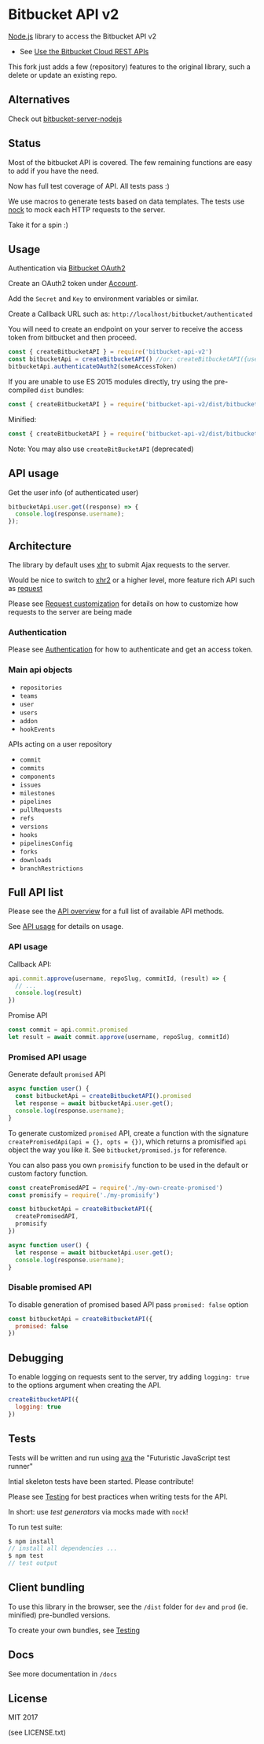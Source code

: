 # Bitbucket API v2

[Node.js](nodejs.org) library to access the Bitbucket API v2

- See [Use the Bitbucket Cloud REST APIs](https://confluence.atlassian.com/bitbucket/use-the-bitbucket-cloud-rest-apis-222724129.html)

This fork just adds a few (repository) features to the original library, such a delete or update an existing repo.

## Alternatives

Check out [bitbucket-server-nodejs](https://github.com/sternba/bitbucket-server-nodejs)

## Status

Most of the bitbucket API is covered. The few remaining functions are easy to add if you have the need.

Now has full test coverage of API. All tests pass :)

We use macros to generate tests based on data templates.
The tests use [nock](https://www.npmjs.com/package/nock) to mock each HTTP requests to the server.

Take it for a spin :)

## Usage

Authentication via [Bitbucket OAuth2](https://developer.atlassian.com/bitbucket/api/2/reference/meta/authentication)

Create an OAuth2 token under [Account](https://bitbucket.org/account).

Add the `Secret` and `Key` to environment variables or similar.

Create a Callback URL such as: `http://localhost/bitbucket/authenticated`

You will need to create an endpoint on your server to receive the access token from bitbucket and then proceed.

```js
const { createBitbucketAPI } = require('bitbucket-api-v2')
const bitbucketApi = createBitbucketAPI() //or: createBitbucketAPI({useXhr: true})
bitbucketApi.authenticateOAuth2(someAccessToken)
```

If you are unable to use ES 2015 modules directly, try using the pre-compiled `dist` bundles:

```js
const { createBitbucketAPI } = require('bitbucket-api-v2/dist/bitbucketAPI')
```

Minified:

```js
const { createBitbucketAPI } = require('bitbucket-api-v2/dist/bitbucketAPI.min')
```

Note: You may also use `createBitBucketAPI` (deprecated)

## API usage

Get the user info (of authenticated user)

```js
bitbucketApi.user.get((response) => {
  console.log(response.username);
});
```

## Architecture

The library by default uses [xhr](https://www.npmjs.com/package/xhr) to submit Ajax requests to the server.

Would be nice to switch to [xhr2](https://www.npmjs.com/package/xhr2) or a higher level, more feature rich API such as [request](https://www.npmjs.com/package/request)

Please see [Request customization](https://github.com/kristianmandrup/bitbucket-api-v2/blob/master/docs/Request-customization.md) for details on how to customize how requests to the server are being made

### Authentication

Please see [Authentication](https://github.com/kristianmandrup/bitbucket-api-v2/blob/master/docs/Authentication.md) for how to authenticate and get an access token.

### Main api objects

- `repositories`
- `teams`
- `user`
- `users`
- `addon`
- `hookEvents`

APIs acting on a user repository

- `commit`
- `commits`
- `components`
- `issues`
- `milestones`
- `pipelines`
- `pullRequests`
- `refs`
- `versions`
- `hooks`
- `pipelinesConfig`
- `forks`
- `downloads`
- `branchRestrictions`

## Full API list

Please see the [API overview](https://github.com/kristianmandrup/bitbucket-api-v2/blob/master/docs/Api.md) for a full list of available API methods.

See [API usage](https://github.com/kristianmandrup/bitbucket-api-v2/blob/master/docs/Api-usage.md) for details on usage.

### API usage

Callback API:

```js
api.commit.approve(username, repoSlug, commitId, (result) => {
  // ...
  console.log(result)
})
```

Promise API

```js
const commit = api.commit.promised
let result = await commit.approve(username, repoSlug, commitId)
```

### Promised API usage

Generate default `promised` API

```js
async function user() {
  const bitbucketApi = createBitbucketAPI().promised
  let response = await bitbucketApi.user.get();
  console.log(response.username);
}
```

To generate customized `promised` API, create a function with the signature `createPromisedApi(api = {}, opts = {})`, which returns a promisified `api` object the way you like it. See `bitbucket/promised.js` for reference.

You can also pass you own `promisify` function to be used in the default or custom factory function.

```js
const createPromisedAPI = require('./my-own-create-promised')
const promisify = require('./my-promisify')

const bitbucketApi = createBitbucketAPI({
  createPromisedAPI,
  promisify
})

async function user() {
  let response = await bitbucketApi.user.get();
  console.log(response.username);
}
```

### Disable promised API

To disable generation of promised based API pass `promised: false` option

```js
const bitbucketApi = createBitbucketAPI({
  promised: false
})
```

## Debugging

To enable logging on requests sent to the server, try adding `logging: true` to the options argument when creating the API.

```js
createBitbucketAPI({
  logging: true
})
```

## Tests

Tests will be written and run using [ava](https://github.com/avajs/ava) the "Futuristic JavaScript test runner"

Intial skeleton tests have been started. Please contribute!

Please see [Testing](https://github.com/kristianmandrup/bitbucket-api-v2/blob/master/docs/Testing.md) for best practices when writing tests for the API.

In short: use *test generators* via mocks made with `nock`!

To run test suite:

```js
$ npm install
// install all dependencies ...
$ npm test
// test output
```

## Client bundling

To use this library in the browser, see the `/dist` folder for `dev` and `prod` (ie. minified) pre-bundled versions.

To create your own bundles, see [Testing](https://github.com/kristianmandrup/bitbucket-api-v2/blob/master/docs/Client-bundling.md)

## Docs

See more documentation in `/docs`

## License

MIT 2017

(see LICENSE.txt)
